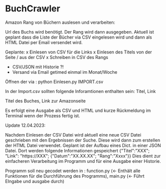 # BuchCrawler
Amazon Rang von Büchern auslesen und verarbeiten:

Url des Buchs wird benötigt.
Der Rang wird dann ausgegeben.
Aktuell ist geplant dass die Liste der Bücher via CSV eingelesen wird und dann als HTML Datei per Email versendet wird.

Geplante:
x Einlesen von CSV für die Links
x Einlesen des Titels von der Seite / aus der CSV
x Schreiben in CSV des Rangs
- CSV/JSON mit Historie ?!
- Versand via Email getimed einmal im Monat/Woche

Öffnen der via :
python Einlesen.py IMPORT.csv

In der Import.csv sollten folgende Inforamtionen enthalten sein:
Titel, Link

Titel des Buches, Link zur Amazonseite


Es erfolgt eine Ausgabe als CSV und HTML und kurze Rückmeldung im Terminal wenn der Prozess fertig ist.

Update 12.04.2023:

Nachdem Einlesen der CSV Datei wird aktuell eine neue CSV Datei geschrieben mit den Ergebnissen der Suche. Diese wird dann zum erstellen der HTML Datei verwendet.
Geplant ist der Aufbau eines Dict. in einer JSON Datei. Dort werden folgende Informationen gespeichert {"Titel":"XXX"; "Link": "https://XXX"; {"Datum":"XX.XX.XX"; "Rang":"Xxxx"}}
Dies dient zur einfacheren Verarbeitung im Programm und für eine Ausgabe einer Historie.

Programm soll neu gecodet werden in : function.py (<- Enthält alle Funktionen für die Durchführung des Programms), main.py (<- Führt EIngabe und ausgabe durch)
